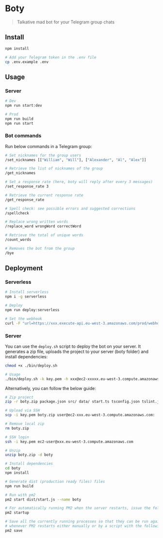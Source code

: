 # Boty

> Talkative mad bot for your Telegram group chats

## Install

```bash
npm install

# Add your Telegram token in the .env file
cp .env.example .env
```

## Usage

### Server

```bash
# Dev
npm run start:dev

# Prod
npm run build
npm run start
```

### Bot commands

Run below commands in a Telegram group:

```bash
# Set nicknames for the group users
/set_nicknames [["William", "Will"], ["Alexander", "Al", "Alex"]]

# Retrieve the list of nicknames of the group
/get_nicknames

# Set a response rate (here, boty will reply after every 3 messages)
/set_response_rate 3

# Retrieve the current response rate
/get_response_rate

# Spell check: see possible errors and suggested corrections
/spellcheck

# Replace wrong written words
/replace_word wrongWord correctWord

# Retrieve the total of unique words
/count_words

# Removes the bot from the group
/bye
```

## Deployment

### Serverless

```bash
# Install serverless
npm i -g serverless

# Deploy
npm run deploy:serverless

# Set the webhook
curl -F "url=https://xxx.execute-api.eu-west-3.amazonaws.com/prod/webhook" https://api.telegram.org/bot<TOKEN>/setWebhook
```

### Server

You can use the `deploy.sh` script to deploy the bot on your server.
It generates a zip file, uploads the project to your server (boty folder) and install dependencies:

```bash
chmod +x ./bin/deploy.sh

# Usage
./bin/deploy.sh -k key.pem -h xxx@ec2-xxxxx.eu-west-3.compute.amazonaws.com -r no
```

Alternatively, you can follow the below guide:

```bash
# Zip project
zip -r boty.zip package.json src/ data/ start.ts tsconfig.json tslint.json types/ .env

# Upload via SSH
scp -i key.pem boty.zip user@ec2-xxx.eu-west-3.compute.amazonaws.com:

# Remove local zip
rm boty.zip

# SSH login
ssh -i key.pem ec2-user@xxx.eu-west-3.compute.amazonaws.com

# Unzip
unzip boty.zip -d boty

# Install dependencies
cd boty
npm install

# Generate dist (production ready files) files
npm run build

# Run with pm2
pm2 start dist/start.js --name boty

# For automatically running PM2 when the server restarts, issue the following command
pm2 startup

# Save all the currently running processes so that they can be run again
# whenever PM2 restarts either manually or by a script with the following command
pm2 save
